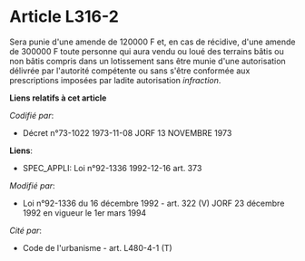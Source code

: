 # Article L316-2

Sera punie d'une amende de 120000 F et, en cas de récidive, d'une amende de 300000 F toute personne qui aura vendu ou loué
des terrains bâtis ou non bâtis compris dans un lotissement sans être munie d'une autorisation délivrée par l'autorité
compétente ou sans s'être conformée aux prescriptions imposées par ladite autorisation *infraction*.

**Liens relatifs à cet article**

_Codifié par_:

  - Décret n°73-1022 1973-11-08 JORF 13 NOVEMBRE 1973

**Liens**:

  - SPEC_APPLI: Loi n°92-1336 1992-12-16 art. 373

_Modifié par_:

  - Loi n°92-1336 du 16 décembre 1992 - art. 322 (V) JORF 23 décembre 1992 en vigueur le 1er mars 1994

_Cité par_:

  - Code de l'urbanisme - art. L480-4-1 (T)
